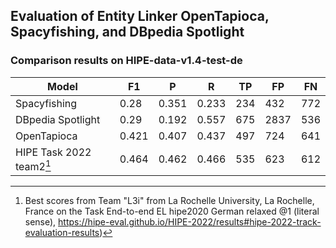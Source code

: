 ## Evaluation of Entity Linker OpenTapioca, Spacyfishing, and DBpedia Spotlight

### Comparison results on HIPE-data-v1.4-test-de

| Model | F1 | P | R | TP | FP | FN |
|---|---|---|---|---|---|---|
| Spacyfishing | 0.28 | 0.351 | 0.233 | 234 | 432 | 772 |
| DBpedia Spotlight | 0.29 | 0.192 | 0.557 | 675 | 2837 | 536 |
| OpenTapioca | 0.421 | 0.407 | 0.437 | 497 | 724 | 641 |
| HIPE Task 2022 team2[^1] | 0.464 | 0.462 | 0.466 | 535 | 623 | 612 |

[^1]: Best scores from Team "L3i" from La Rochelle University, La Rochelle, France on the Task End-to-end EL hipe2020 German relaxed @1 (literal sense), https://hipe-eval.github.io/HIPE-2022/results#hipe-2022-track-evaluation-results)
